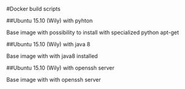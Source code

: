 #Docker build scripts

##Ubuntu 15.10 (Wily) with pyhton

Base image with possibility to install with specialized python apt-get

##Ubuntu 15.10 (Wily) with java 8

Base image with with java8 installed

##Ubuntu 15.10 (Wily) with openssh server

Base image with with openssh server
